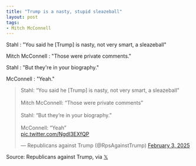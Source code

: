 ```yaml
---
title: "Trump is a nasty, stupid sleazeball"
layout: post
tags:
- Mitch McConnell
---
```


Stahl
: "You said he [Trump] is nasty, not very smart, a sleazeball"

Mitch McConnell
: "Those were private comments."

Stahl
: "But they're in your biography."

McConnell
: "Yeah."

<blockquote class="twitter-tweet"><p lang="en" dir="ltr">Stahl: “You said he [Trump] is nasty, not very smart, a sleazeball”<br><br>Mitch McConnell: “Those were private comments”<br><br>Stahl: “But they’re in your biography.”<br><br>McConnell: “Yeah”<br> <a href="https://t.co/NgdI3EXfQP">pic.twitter.com/NgdI3EXfQP</a></p>&mdash; Republicans against Trump (@RpsAgainstTrump) <a href="https://twitter.com/RpsAgainstTrump/status/1886258827747537231?ref_src=twsrc%5Etfw">February 3, 2025</a></blockquote> <script async src="https://platform.twitter.com/widgets.js" charset="utf-8"></script>

Source: Republicans against Trump, via [𝕏](https://x.com)
